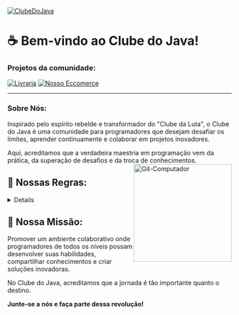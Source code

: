 [![ClubeDoJava](https://dcbadge.limes.pink/api/server/msjsG55MGn)](https://discord.gg/msjsG55MGn) 

# ☕ Bem-vindo ao Clube do Java! 

### Projetos da comunidade: 

[![Livraria](https://img.shields.io/badge/Tech-Library-darkred)](https://clubedojava.tech/)
[![Nosso Eccomerce](https://img.shields.io/badge/ClubedoJava-Eccomerce-darkblue)](https://clubedojava.com.br)

---
### Sobre Nós:

Inspirado pelo espírito rebelde e transformador do "Clube da Luta", o Clube do Java é uma comunidade para programadores que desejam desafiar os limites, aprender continuamente e colaborar em projetos inovadores.
<div>
Aqui, acreditamos que a verdadeira maestria em programação vem da prática, da superação de desafios e da troca de conhecimentos.
</div>

<div>
  <img align="right" alt="Git-Computador" width="220" src="https://i.ibb.co/qYwCfzhV/cdjava.png"/>
  
</div>

## 📜 Nossas Regras:
<details>
1️⃣ **Primeira Regra do Clube do Java:** Fale sobre o Clube do Java. Compartilhe suas experiências, projetos e aprendizados.

2️⃣ **Segunda Regra do Clube do Java:** Fale sobre o Clube do Java. A comunidade cresce com a participação de todos.

3️⃣ **Terceira Regra do Clube do Java:** Se alguém desistir ou estiver sobrecarregado, ofereça suporte e encorajamento.

4️⃣ **Quarta Regra do Clube do Java:** Os desafios são oportunidades de aprendizado. Enfrente-os com coragem e criatividade.

5️⃣ **Quinta Regra do Clube do Java:** Colabore e contribua. O sucesso é alcançado através do esforço coletivo.

6️⃣ **Sexta Regra do Clube do Java:** Aprenda com os erros. Cada falha é uma lição valiosa.

7️⃣ **Sétima Regra do Clube do Java:** Adapte-se às mudanças. A tecnologia está em constante evolução.

8️⃣ **Oitava e Última Regra do Clube do Java:** Divirta-se e celebre cada conquista, grande ou pequena.

---
</details>


## 🎯 Nossa Missão:

Promover um ambiente colaborativo onde programadores de todos os níveis possam desenvolver suas habilidades, compartilhar conhecimentos e criar soluções inovadoras. 
<div> 
No Clube do Java, acreditamos que a jornada é tão importante quanto o destino. 
</div>

**Junte-se a nós e faça parte dessa revolução!**
